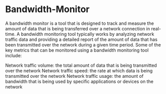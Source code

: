 # Bandwidth-Monitor
A bandwidth monitor is a tool that is designed to track and measure the amount of data that is being transferred over a network connection in real-time. 
A bandwidth monitoring tool typically works by analyzing network traffic data and providing a detailed report of the amount of data that has been transmitted over the network during a given time period. Some of the key metrics that can be monitored using a bandwidth monitoring tool include:

Network traffic volume: the total amount of data that is being transmitted over the network
Network traffic speed: the rate at which data is being transmitted over the network
Network traffic usage: the amount of bandwidth that is being used by specific applications or devices on the network
